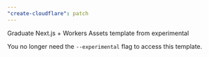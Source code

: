 ```yaml
---
"create-cloudflare": patch
---
```


Graduate Next.js + Workers Assets template from experimental

You no longer need the `--experimental` flag to access this template.
